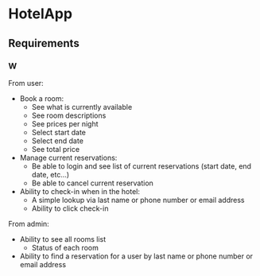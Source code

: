 # HotelApp

## Requirements

### W

From user:
- Book a room:
    - See what is currently available
    - See room descriptions
    - See prices per night
    - Select start date
    - Select end date
    - See total price
- Manage current reservations:
    - Be able to login and see list of current reservations (start date, end date, etc...)
    - Be able to cancel current reservation
- Ability to check-in when in the hotel:
    - A simple lookup via last name or phone number or email address
    - Ability to click check-in

From admin:
- Ability to see all rooms list
    - Status of each room
- Ability to find a reservation for a user by last name or phone number or email address
